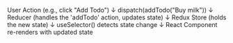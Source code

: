 User Action (e.g., click "Add Todo")
        ↓
dispatch(addTodo("Buy milk"))
        ↓
Reducer (handles the 'addTodo' action, updates state)
        ↓
Redux Store (holds the new state)
        ↓
useSelector() detects state change
        ↓
React Component re-renders with updated state

